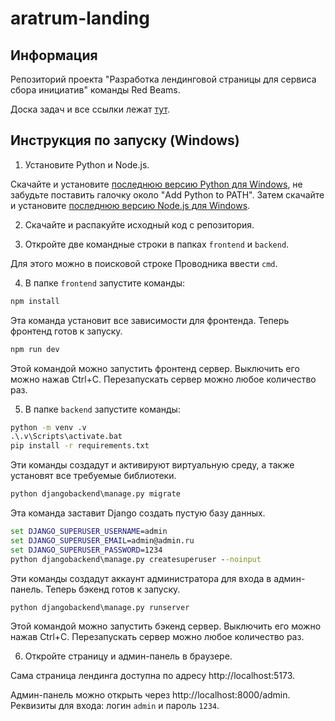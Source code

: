 # aratrum-landing

## Информация

Репозиторий проекта "Разработка лендинговой страницы для сервиса сбора инициатив" команды Red Beams.

Доска задач и все ссылки лежат [тут](https://miro.com/app/board/uXjVLcBpIXM=/?share_link_id=89882612925).

## Инструкция по запуску (Windows)

1. Установите Python и Node.js.

Скачайте и установите [последнюю версию Python для Windows](https://www.python.org/downloads/), не забудьте поставить галочку около "Add Python to PATH". Затем скачайте и установите [последнюю версию Node.js для Windows](https://nodejs.org/).

2. Скачайте и распакуйте исходный код с репозитория.

3. Откройте две командные строки в папках `frontend` и `backend`.

Для этого можно в поисковой строке Проводника ввести `cmd`.

4. В папке `frontend` запустите команды:

```cmd
npm install
```
Эта команда установит все зависимости для фронтенда. Теперь фронтенд готов к запуску.

```cmd
npm run dev
```
Этой командой можно запустить фронтенд сервер. Выключить его можно нажав Ctrl+C. Перезапускать сервер можно любое количество раз.

5. В папке `backend` запустите команды:

```cmd
python -m venv .v
.\.v\Scripts\activate.bat
pip install -r requirements.txt
```
Эти команды создадут и активируют виртуальную среду, а также установят все требуемые библиотеки.

```cmd
python djangobackend\manage.py migrate
```
Эта команда заставит Django создать пустую базу данных.

```cmd
set DJANGO_SUPERUSER_USERNAME=admin
set DJANGO_SUPERUSER_EMAIL=admin@admin.ru
set DJANGO_SUPERUSER_PASSWORD=1234
python djangobackend\manage.py createsuperuser --noinput
```
Эти команды создадут аккаунт администратора для входа в админ-панель. Теперь бэкенд готов к запуску.

```cmd
python djangobackend\manage.py runserver
```
Этой командой можно запустить бэкенд сервер. Выключить его можно нажав Ctrl+C. Перезапускать сервер можно любое количество раз.

6. Откройте страницу и админ-панель в браузере.

Сама страница лендинга доступна по адресу http://localhost:5173.

Админ-панель можно открыть через http://localhost:8000/admin. Реквизиты для входа: логин `admin` и пароль `1234`.






